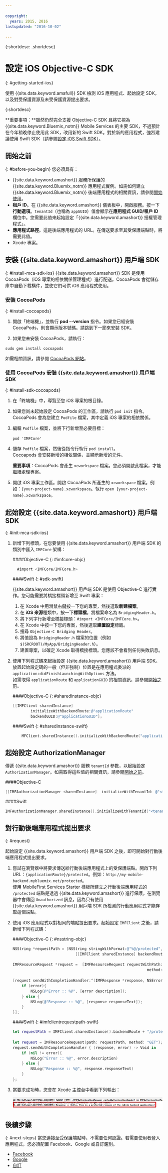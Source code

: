 ```yaml
---

copyright:
  years: 2015, 2016
lastupdated: "2016-10-02"

---
```

{:shortdesc: .shortdesc}

# 設定 iOS Objective-C SDK
{: #getting-started-ios}

使用 {{site.data.keyword.amafull}} SDK 檢測 iOS 應用程式、起始設定 SDK，以及對受保護資源及未受保護資源提出要求。


{:shortdesc}

**重要事項：**雖然仍然完全支援 Objective-C SDK 且將它視為 {{site.data.keyword.Bluemix_notm}} Mobile Services 的主要 SDK，不過預計在今年稍晚停止使用此 SDK，改用新的 Swift SDK。對於新的應用程式，強烈建議使用 Swift SDK（請參閱[設定 iOS Swift SDK](getting-started-ios-swift-sdk.html)）。

## 開始之前
{: #before-you-begin}
您必須具有：
* {{site.data.keyword.amashort}} 服務所保護的 {{site.data.keyword.Bluemix_notm}} 應用程式實例。如需如何建立 {{site.data.keyword.Bluemix_notm}} 後端應用程式的相關資訊，請參閱[開始使用](index.html)。
* **租戶 ID**。在 {{site.data.keyword.amashort}} 儀表板中，開啟服務。按一下**行動選項**。`tenantId`（也稱為 `appGUID`）值會顯示在**應用程式 GUID/租戶 ID** 欄位中。您需要此值來起始設定「{{site.data.keyword.amashort}} 授權管理程式」。
* **應用程式路徑**。這是後端應用程式的 URL。在傳送要求至其受保護端點時，將需要此值。
* Xcode 專案。  


## 安裝 {{site.data.keyword.amashort}} 用戶端 SDK
{: #install-mca-sdk-ios}
{{site.data.keyword.amashort}} SDK 是使用 CocoaPods（iOS 專案的相依關係管理程式）進行配送。CocoaPods 會從儲存庫中自動下載構件，並使它們可供 iOS 應用程式使用。


### 安裝 CocoaPods
{: #install-cocoapods}

1. 開啟「終端機」，並執行 **pod --version** 指令。如果您已經安裝 CocoaPods，則會顯示版本號碼。請跳到下一節來安裝 SDK。

1. 如果您未安裝 CocoaPods，請執行：

```
sudo gem install cocoapods
```

如需相關資訊，請參閱 [CocoaPods 網站](https://cocoapods.org/)。

### 使用 CocoaPods 安裝 {{site.data.keyword.amashort}} 用戶端 SDK
{: #install-sdk-cocoapods}

1. 在「終端機」中，導覽至您 iOS 專案的根目錄。

1. 如果您尚未起始設定 CocoaPods 的工作區，請執行 `pod init` 指令。<br/>CocoaPods 會為您建立 `Podfile` 檔案，其中定義 iOS 專案的相依關係。

1. 編輯 `Podfile` 檔案，並將下行新增至必要目標：


	`pod 'IMFCore'`

1. 儲存 `Podfile` 檔案，然後從指令行執行 `pod install`。<br/>Cocoapods 會安裝新增的相依關係，並顯示新增的元件。<br/>

	**重要事項**：CocoaPods 會產生 `xcworkspace` 檔案。您必須開啟此檔案，才能繼續處理專案。

1. 開啟 iOS 專案工作區。開啟 CocoaPods 所產生的 `xcworkspace` 檔案。例如：`{your-project-name}.xcworkspace`。執行 `open {your-project-name}.xcworkspace`。

## 起始設定 {{site.data.keyword.amashort}} 用戶端 SDK
{: #init-mca-sdk-ios}

1. 新增下列標頭，在您要使用 {{site.data.keyword.amashort}} 用戶端 SDK 的類別中匯入 `IMFCore` 架構：

	####Objective-C
	{: #imfcore-objc}

	```Objective-C
	  #import <IMFCore/IMFCore.h>
	
	```

	####Swift
	{: #sdk-swift}

	{{site.data.keyword.amashort}} 用戶端 SDK 是使用 Objective-C 進行實作。您可能需要將橋接標頭新增至 Swift 專案：
	1. 在 Xcode 中用滑鼠右鍵按一下您的專案，然後選取**新建檔案**。
	1. 在 **iOS 來源**種類中，按一下**標頭檔**。將檔案命名為 `BridgingHeader.h`。
	1. 將下列字行新增至橋接標頭：`#import <IMFCore/IMFCore.h>`。
	1. 在 Xcode 中按一下您的專案，然後選取**建置設定**標籤。
	1. 搜尋 `Objective-C Bridging Header`。
	1. 將值設為 `BridgingHeader.h` 檔案的位置（例如 `$(SRCROOT)/MyApp/BridgingHeader.h`）。
	1. 建置專案，以確定 Xcode 取得橋接標頭。您應該不會看到任何失敗訊息。

1. 使用下列程式碼來起始設定 {{site.data.keyword.amashort}} 用戶端 SDK。放置起始設定碼的一般（但非強制）位置是在應用程式委派的 `application:didFinishLaunchingWithOptions` 方法。<br/>
如需取得 `applicationRoute` 和 `applicationGUID` 的相關資訊，請參閱[開始之前](#before-you-begin)。 

	####Objective-C
	{: #sharedinstance-objc}

	```Objective-C
	[[IMFClient sharedInstance]
			initializeWithBackendRoute:@"applicationRoute"
			backendGUID:@"applicationGUID"];
	```

	####Swift
	{: #sharedinstance-swift}
	```Swift
 		MFClient.sharedInstance().initializeWithBackendRoute("applicationRoute",backendGUID: "applicationGUID")
	```

## 起始設定 AuthorizationManager
傳遞 {{site.data.keyword.amashort}} 服務 `tenantId` 參數，以起始設定 `AuthorizationManager`。如需取得這些值的相關資訊，請參閱[開始之前](#before-you-begin)。 

####Objective-C

```Objective-C
[[IMFAuthorizationManager sharedInstance]  initializeWithTenantId: @"<tenantId>"];
```

####Swift

```Swift
IMFAuthorizationManager.sharedInstance().initializeWithTenantId("<tenantId>")
```

	
## 對行動後端應用程式提出要求
{: #request}

起始設定 {{site.data.keyword.amashort}} 用戶端 SDK 之後，即可開始對行動後端應用程式提出要求。

1. 嘗試在瀏覽器中將要求傳送給行動後端應用程式上的受保護端點。開啟下列 URL：`{applicationRoute}/protected`。例如：`http://my-mobile-backend.mybluemix.net/protected`。
<br/>使用 MobileFirst Services Starter 樣板所建立之行動後端應用程式的 `/protected` 端點是透過 {{site.data.keyword.amashort}} 進行保護。在瀏覽器中會傳回 `Unauthorized` 訊息，因為只有使用 {{site.data.keyword.amashort}} 用戶端 SDK 所檢測的行動應用程式才能存取這個端點。

1. 使用 iOS 應用程式以對相同的端點提出要求。起始設定 `IMFClient` 之後，請新增下列程式碼：

	####Objective-C
	{: #nsstring-objc}

	```Objective-C
	NSString *requestPath = [NSString stringWithFormat:@"%@/protected",
								[[IMFClient sharedInstance] backendRoute]];

	IMFResourceRequest *request =  [IMFResourceRequest requestWithPath:requestPath
																method:@"GET"];

	[request sendWithCompletionHandler:^(IMFResponse *response, NSError *error) {
		if (error){
			NSLog(@"Error :: %@", [error description]);
		} else {
			NSLog(@"Response :: %@", [response responseText]);
		}
	}];
	```

	####Swift
	{: #imfclientrequestpath-swift}

	```Swift
	let requestPath = IMFClient.sharedInstance().backendRoute + "/protected"

	let request = IMFResourceRequest(path: requestPath, method: "GET");
	request.sendWithCompletionHandler { (response, error) -> Void in
		if (nil != error){
			NSLog("Error :: %@", error.description)
		} else {
			NSLog("Response :: %@", response.responseText)
		}
	};

	```

1.  當要求成功時，您會在 Xcode 主控台中看到下列輸出：

	![影像](images/getting-started-ios-success.png)

## 後續步驟
{: #next-steps}
當您連接至受保護端點時，不需要任何認證。若需要使用者登入應用程式，您必須配置 Facebook、Google 或自訂鑑別。
  * [Facebook](facebook-auth-ios.html)
  * [Google](google-auth-ios.html)
  * [自訂](custom-auth-ios.html)
